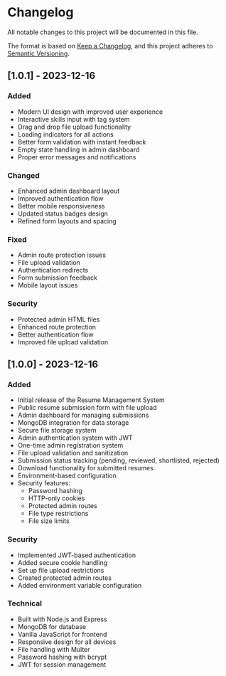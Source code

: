 # Changelog

All notable changes to this project will be documented in this file.

The format is based on [Keep a Changelog](https://keepachangelog.com/en/1.0.0/),
and this project adheres to [Semantic Versioning](https://semver.org/spec/v2.0.0.html).

## [1.0.1] - 2023-12-16

### Added
- Modern UI design with improved user experience
- Interactive skills input with tag system
- Drag and drop file upload functionality
- Loading indicators for all actions
- Better form validation with instant feedback
- Empty state handling in admin dashboard
- Proper error messages and notifications

### Changed
- Enhanced admin dashboard layout
- Improved authentication flow
- Better mobile responsiveness
- Updated status badges design
- Refined form layouts and spacing

### Fixed
- Admin route protection issues
- File upload validation
- Authentication redirects
- Form submission feedback
- Mobile layout issues

### Security
- Protected admin HTML files
- Enhanced route protection
- Better authentication flow
- Improved file upload validation

## [1.0.0] - 2023-12-16

### Added
- Initial release of the Resume Management System
- Public resume submission form with file upload
- Admin dashboard for managing submissions
- MongoDB integration for data storage
- Secure file storage system
- Admin authentication system with JWT
- One-time admin registration system
- File upload validation and sanitization
- Submission status tracking (pending, reviewed, shortlisted, rejected)
- Download functionality for submitted resumes
- Environment-based configuration
- Security features:
  - Password hashing
  - HTTP-only cookies
  - Protected admin routes
  - File type restrictions
  - File size limits

### Security
- Implemented JWT-based authentication
- Added secure cookie handling
- Set up file upload restrictions
- Created protected admin routes
- Added environment variable configuration

### Technical
- Built with Node.js and Express
- MongoDB for database
- Vanilla JavaScript for frontend
- Responsive design for all devices
- File handling with Multer
- Password hashing with bcrypt
- JWT for session management